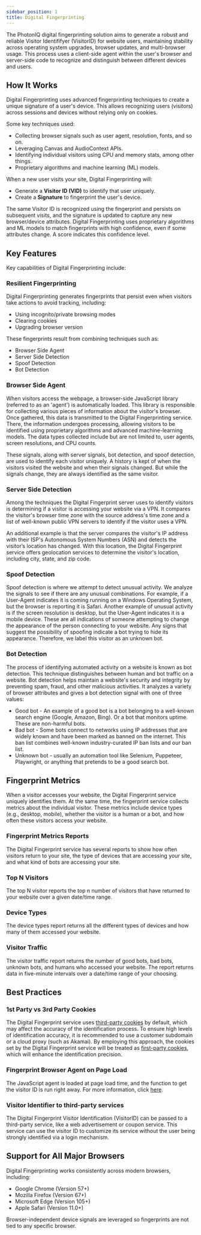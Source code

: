 ```yaml
---
sidebar_position: 1
title: Digital Fingerprinting
---
```


The PhotonIQ digital fingerprinting solution aims to generate a robust and reliable Visitor Identififyer (VisitorID) for website users, maintaining stability across operating system upgrades, browser updates, and multi-browser usage. This process uses a client-side agent within the user's browser and server-side code to recognize and distinguish between different devices and users.

## How It Works

Digital Fingerprinting uses advanced fingerprinting techniques to create a unique signature of a user's device. This allows recognizing users (visitors) across sessions and devices without relying only on cookies.

Some key techniques used:

- Collecting browser signals such as user agent, resolution, fonts, and so on.
- Leveraging Canvas and AudioContext APIs.
- Identifying individual visitors using CPU and memory stats, among other things.
- Proprietary algorithms and machine learning (ML) models.

When a new user visits your site, Digital Fingerprinting will:

- Generate a **Visitor ID (VID)** to identify that user uniquely.
- Create a **Signature** to fingerprint the user's device.

The same Visitor ID is recognized using the fingerprint and persists on subsequent visits, and the signature is updated to capture any new browser/device attributes. Digital Fingerprinting uses proprietary algorithms and ML models to match fingerprints with high confidence, even if some attributes change. A score indicates this confidence level.

## Key Features​

Key capabilities of Digital Fingerprinting include:

### Resilient Fingerprinting​

Digital Fingerprinting generates fingerprints that persist even when visitors take actions to avoid tracking, including:

- Using incognito/private browsing modes
- Clearing cookies
- Upgrading browser version

These fingerprints result from combining techniques such as:

- Browser Side Agent
- Server Side Detection
- Spoof Detection
- Bot Detection

### Browser Side Agent

When visitors access the webpage, a browser-side JavaScript library (referred to as an 'agent') is automatically loaded. This library is responsible for collecting various pieces of information about the visitor's browser. Once gathered, this data is transmitted to the Digital Fingerprinting service. There, the information undergoes processing, allowing visitors to be identified using proprietary algorithms and advanced machine-learning models. The data types collected include but are not limited to, user agents, screen resolutions, and CPU counts.

These signals, along with server signals, bot detection, and spoof detection, are used to identify each visitor uniquely. A history is kept of when the visitors visited the website and when their signals changed. But while the signals change, they are always identified as the same visitor.

### Server Side Detection

Among the techniques the Digital Fingerprint server uses to identify visitors is determining if a visitor is accessing your website via a VPN. It compares the visitor's browser time zone with the source address's time zone and a list of well-known public VPN servers to identify if the visitor uses a VPN.

An additional example is that the server compares the visitor's IP address with their ISP's Autonomous System Numbers (ASN) and detects the visitor’s location has changed. With this location, the Digital Fingerprint service offers geolocation services to determine the visitor's location, including city, state, and zip code.

### Spoof Detection

Spoof detection is where we attempt to detect unusual activity. We analyze the signals to see if there are any unusual combinations. For example, if a User-Agent indicates it is coming running on a Windows Operating System, but the browser is reporting it is Safari. Another example of unusual activity is if the screen resolution is desktop, but the User-Agent indicates it is a mobile device. These are all indications of someone attempting to change the appearance of the person connecting to your website. Any signs that suggest the possibility of spoofing indicate a bot trying to hide its appearance. Therefore, we label this visitor as an unknown bot.

### Bot Detection

The process of identifying automated activity on a website is known as bot detection. This technique distinguishes between human and bot traffic on a website. Bot detection helps maintain a website's security and integrity by preventing spam, fraud, and other malicious activities. It analyzes a variety of browser attributes and gives a bot detection signal with one of three values:

- Good bot - An example of a good bot is a bot belonging to a well-known search engine (Google, Amazon, Bing). Or a bot that monitors uptime. These are non-harmful bots.
- Bad bot - Some bots connect to networks using IP addresses that are widely known and have been marked as banned on the internet. This ban list combines well-known industry-curated IP ban lists and our ban list.
- Unknown bot - usually an automation tool like Selenium, Puppeteer, Playwright, or anything that pretends to be a good search bot.

## Fingerprint Metrics

When a visitor accesses your website, the Digital Fingerprint service uniquely identifies them. At the same time, the fingerprint service collects metrics about the individual visitor. These metrics include device types (e.g., desktop, mobile), whether the visitor is a human or a bot, and how often these visitors access your website.

### Fingerprint Metrics Reports

The Digital Fingerprint service has several reports to show how often visitors return to your site, the type of devices that are accessing your site, and what kind of bots are accessing your site.

### Top N Visitors

The top N visitor reports the top n number of visitors that have returned to your website over a given date/time range.

### Device Types

The device types report returns all the different types of devices and how many of them accessed your website.

### Visitor Traffic

The visitor traffic report returns the number of good bots, bad bots, unknown bots, and humans who accessed your website. The report returns data in five-minute intervals over a date/time range of your choosing.

## Best Practices

### 1st Party vs 3rd Party Cookies

The Digital Fingerprint service uses [third-party cookies](first-third-party-cookie) by default, which may affect the accuracy of the identification process. To ensure high levels of identification accuracy, it is recommended to use a customer subdomain or a cloud proxy (such as Akamai). By employing this approach, the cookies set by the Digital Fingerprint service will be treated as [first-party cookies](first-third-party-cookie), which will enhance the identification precision.

### Fingerprint Browser Agent on Page Load

The JavaScript agent is loaded at page load time, and the function to get the visitor ID is run right away. For more information, click [here]().

### Visitor Identifier to third-party services

The Digital Fingerprint Visitor Identification (VisitorID) can be passed to a third-party service, like a web advertisement or coupon service. This service can use the visitor ID to customize its service without the user being strongly identified via a login mechanism.

## Support for All Major Browsers

Digital Fingerprinting works consistently across modern browsers, including:

- Google Chrome (Version 57+)
- Mozilla Firefox (Version 67+)
- Microsoft Edge (Version 105+)
- Apple Safari (Version 11.0+)

Browser-independent device signals are leveraged so fingerprints are not tied to any specific browser.
